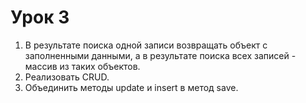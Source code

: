 # Урок 3
1. В результате поиска одной записи возвращать объект с заполненными данными, а в результате поиска всех записей - массив из таких объектов.
2. Реализовать CRUD.
3. Объединить методы update и insert в метод save.